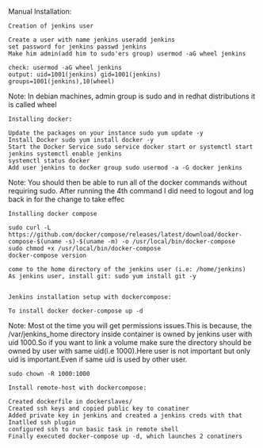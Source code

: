 Manual Installation:

    Creation of jenkins user

    Create a user with name jenkins useradd jenkins
    set password for jenkins passwd jenkins
    Make him admin(add him to sudo'ers group) usermod -aG wheel jenkins
    
    check: usermod -aG wheel jenkins
    output: uid=1001(jenkins) gid=1001(jenkins) groups=1001(jenkins),10(wheel)

Note: In debian machines, admin group is sudo and in redhat distributions it is called wheel

    Installing docker:

    Update the packages on your instance sudo yum update -y
    Install Docker sudo yum install docker -y
    Start the Docker Service sudo service docker start or systemctl start jenkins systemctl enable jenkins
    systemctl status docker
    Add user jenkins to docker group sudo usermod -a -G docker jenkins

Note: You should then be able to run all of the docker commands without requiring sudo. After running the 4th command I did need to logout and log back in for the change to take effec

    Installing docker compose

    sudo curl -L https://github.com/docker/compose/releases/latest/download/docker-compose-$(uname -s)-$(uname -m) -o /usr/local/bin/docker-compose
    sudo chmod +x /usr/local/bin/docker-compose
    docker-compose version

    come to the home directory of the jenkins user (i.e: /home/jenkins)
    As jenkins user, install git: sudo yum install git -y
    

    Jenkins installation setup with dockercompose:

    To install docker docker-compose up -d

Note: Most ot the time you will get permissions issues.This is because, the /var/jenkins_home directory inside container is owned by jenkins user with uid 1000.So if you want to link a volume make sure the directory should be owned by user with same uid(i.e 1000).Here user is not important but only uid is important.Even if same uid is used by other user.

    sudo chown -R 1000:1000

    Install remote-host with dockercompose:

    Created dockerfile in dockerslaves/
    Created ssh keys and copied public key to conatiner
    Added private key in jenkins and created a jenkins creds with that
    Inatlled ssh plugin
    configured ssh to run basic task in remote shell
    Finally executed docker-compose up -d, which launches 2 conatiners
